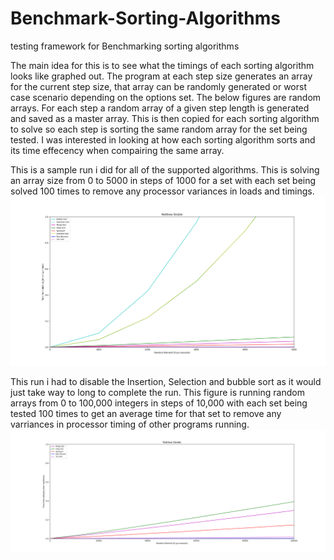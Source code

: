 # Benchmark-Sorting-Algorithms
testing framework for Benchmarking sorting algorithms

The main idea for this is to see what the timings of each sorting algorithm looks like graphed out. The program at each step size generates an array for the current step size, that array can be randomly generated or worst case scenario depending on the options set. The below figures are random arrays. For each step a random array of a given step length is generated and saved as a master array. This is then copied for each sorting algorithm to solve so each step is sorting the same random array for the set being tested. I was interested in looking at how each sorting algorithm sorts and its time effecency when compairing the same array.

This is a sample run i did for all of the supported algorithms. This is solving an array size from 0 to 5000 in steps of 1000 for a set with each set being solved 100 times to remove any processor variances in loads and timings. 
![Figure 1](Figure_1.png)

This run i had to disable the Insertion, Selection and bubble sort as it would just take way to long to complete the run. This figure is running random arrays from 0 to 100,000 integers in steps of 10,000 with each set being tested 100 times to get an average time for that set to remove any varriances in processor timing of other programs running.
![Figure 2](Figure_2.png)
